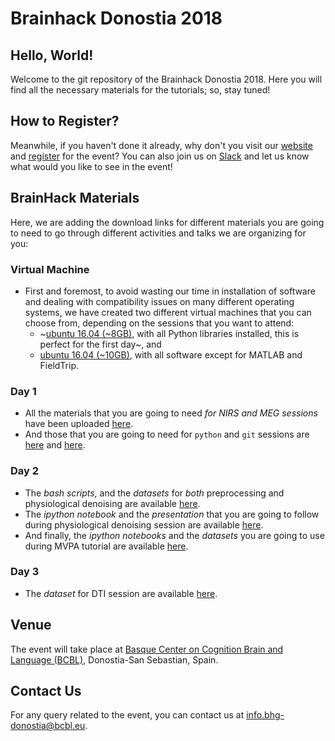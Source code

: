 # Brainhack Donostia 2018

## Hello, World!
Welcome to the git repository of the Brainhack Donostia 2018. Here you will find all the necessary materials for the tutorials; so, stay tuned!

## How to Register?
Meanwhile, if you haven't done it already, why don't you visit our [website](http://www.bcbl.eu/events/BrainHackDonostia2018) and [register](http://www.bcbl.eu/events/BrainhackDonostia2018/en/registration/ "Register") for the event? You can also join us on [Slack](https://brainhack.slack.com/messages/bhg18-donostia "Slack Channel") and let us know what would you like to see in the event!

## BrainHack Materials
Here, we are adding the download links for different materials you are going to need to go through different activities and talks we are organizing for you:

### Virtual Machine
* First and foremost, to avoid wasting our time in installation of software and dealing with compatibility issues on many different operating systems, we have created two different virtual machines that you can choose from, depending on the sessions that you want to attend:
	* ~[ubuntu 16.04 (~8GB)](https://drive.google.com/drive/folders/1koBn7u_Tgdk7-pTMWvqKimKRd5ArdFPE?usp=sharing), with all Python libraries installed, this is perfect for the first day~, and
	* [ubuntu 16.04 (~10GB)](https://drive.google.com/open?id=1NVSNP--MPWLiJDeSatw7WPuVPtGUoBew), with all software except for MATLAB and FieldTrip.

### Day 1
* All the materials that you are going to need *for NIRS and MEG sessions* have been uploaded [here](https://drive.google.com/drive/folders/1rJE7pCIAXI_Zk0yXVERBA-Dai3_FGrQW).
* And those that you are going to need for `python` and `git` sessions are [here](python/) and [here](git-and-github/).

### Day 2
* The *bash scripts*, and the *datasets* for *both* preprocessing and physiological denoising are available [here](https://drive.google.com/drive/folders/1du379mUZjVt1l5nePljCYSe7dCrS6LOc).
* The *ipython notebook* and the *presentation* that you are going to follow during physiological denoising session are available [here](physiological-denoising/). 
* And finally, the *ipython notebooks* and the *datasets* you are going to use during MVPA tutorial are available [here](https://drive.google.com/open?id=12SH9N-FaNVmAQhW8hKDubWVInY8GpeFn).

### Day 3
* The *dataset* for DTI session are available [here](https://drive.google.com/drive/folders/1du379mUZjVt1l5nePljCYSe7dCrS6LOc).

## Venue
The event will take place at [Basque Center on Cognition Brain and Language (BCBL)](https://www.google.es/maps/place/BCBL+-+Basque+Center+on+Cognition,+Brain+and+Language/@43.294269,-1.9882887,17z/data=!3m1!4b1!4m5!3m4!1s0xd51afe05db924a1:0xaa992e65461e64d7!8m2!3d43.294269!4d-1.9861), Donostia-San Sebastian, Spain.

## Contact Us
For any query related to the event, you can contact us at [info.bhg-donostia@bcbl.eu](mailto:info.bhg-donostia@bcbl.eu). 
